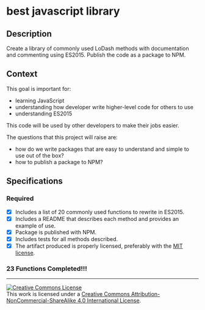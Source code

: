 # best javascript library

## Description

Create a library of commonly used LoDash methods with documentation and commenting using ES2015. Publish the code as a package to NPM.

## Context

This goal is important for:
- learning JavaScript 
- understanding how developer write higher-level code for others to use
- understanding ES2015

This code will be used by other developers to make their jobs easier.

The questions that this project will raise are:
- how do we write packages that are easy to understand and simple to use out of the box?
- how to publish a package to NPM?

## Specifications

### Required

- [x] Includes a list of 20 commonly used functions to rewrite in ES2015.
- [x] Includes a README that describes each method and provides an example of use. 
- [x] Package is published with NPM.
- [x] Includes tests for all methods described.
- [x] The artifact produced is properly licensed, preferably with the [MIT license][mit-license].

### 23 Functions Completed!!!

---

<!-- LICENSE -->

<a rel="license" href="http://creativecommons.org/licenses/by-nc-sa/4.0/"><img alt="Creative Commons License" style="border-width:0" src="https://i.creativecommons.org/l/by-nc-sa/4.0/80x15.png" /></a>
<br />This work is licensed under a <a rel="license" href="http://creativecommons.org/licenses/by-nc-sa/4.0/">Creative Commons Attribution-NonCommercial-ShareAlike 4.0 International License</a>.

[mit-license]: https://opensource.org/licenses/MIT
